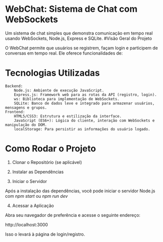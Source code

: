 # WebChat: Sistema de Chat com WebSockets

Um sistema de chat simples que demonstra comunicação em tempo real usando WebSockets, Node.js, Express e SQLite.
#Visão Geral do Projeto

O WebChat permite que usuários se registrem, façam login e participem de conversas em tempo real. Ele oferece funcionalidades de:

# Tecnologias Utilizadas

    Backend:
        Node.js: Ambiente de execução JavaScript.
        Express.js: Framework web para as rotas da API (registro, login).
        ws: Biblioteca para implementação de WebSockets.
        SQLite: Banco de dados leve e integrado para armazenar usuários, mensagens e grupos.
    Frontend:
        HTML5/CSS3: Estrutura e estilização da interface.
        JavaScript (ES6+): Lógica do cliente, interação com WebSockets e manipulação do DOM.
        localStorage: Para persistir as informações do usuário logado.

# Como Rodar o Projeto

1. Clonar o Repositório (se aplicável)

2. Instalar as Dependências

3. Iniciar o Servidor

Após a instalação das dependências, você pode iniciar o servidor Node.js com *npm start* ou *npm run dev*

4. Acessar a Aplicação

Abra seu navegador de preferência e acesse o seguinte endereço:

http://localhost:3000

Isso o levará à página de login/registro.
